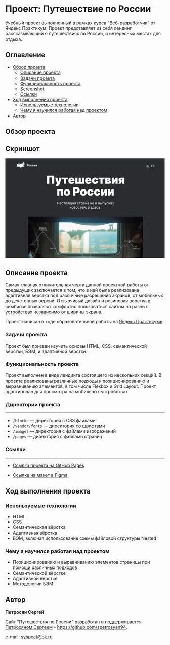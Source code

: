 # Проект: Путешествие по России

Учебный проект выполненный в рамках курса "Веб-разработчик" от Яндекс Практикум. Проект представляет из себя лендинг рассказывающий о путешествиях по России, и интересных местах для отдыха.

## Оглавление

- [Обзор проекта](#обзор-проекта)
  - [Описание проекта](#описание-проекта)
  - [Задачи проекта](#задачи-проекта)
  - [Функциональность проекта](#функциональность-проекта)
  - [Screenshot](#screenshot)
  - [Ссылки](#ссылки)
- [Ход выполнения проекта](#ход-выполнения-проекта)
  - [Используемые технологии](#используемые-технологии)
  - [Чему я научился работая над проектом](#чему-я-научился-работая-над-проектом)
- [Автор](#автор)

## Обзор проекта

## Скриншот

![Desktop screenshot](./screenshot/russian-travel-1.png)

## Описание проекта

Самая главная отличительная черта данной проектной работы от предыдущих заключается в том, что в ней была реализована адаптивная верстка под различные разрешения экранов, от мобильных до декстопных версий. Отзывчивый дизайн и резиновая верстка в симбиозе позволяют комфортно пользоваться сайтом на разных устройствах независимо от ширины экрана.

Проект написан в ходе образовательной работы на [Яндекс Практикуме](https://practicum.yandex.ru/).

### Задачи проекта

Проект был призван изучить основы HTML, CSS, семантической вёрстки, БЭМ, и адаптивной вёрстки.

### Функциональность проекта

Проект выполнен в виде лендинга состоящего из нескольких секций. В проекте реализованы различные подходы к позиционированию и выравниванию элементов, в том числе Flexbox и Grid Layout. Проект адаптирован для просмотра на мобильных устройствах.


### Директории проекта

------
- `/blocks` — директория с CSS файлами
- `/vendor/fonts` — директория со шрифтами
- `/images` — директория с файлами изображений
- `/pages` — директория с файлами страниц

### Ссылки

------
* [Ссылка проекта на GitHub Pages](https://spetrosyan94.github.io/russian-travel)

* [Ссылка на макет в Figma](https://www.figma.com/file/5S2WSbEFL6awjVWJ0NWL8Q/Sprint-3_-Russia-_-desktop-%2B-mobile?type=design&node-id=62863-634&mode=design&t=IcdpeStJP25rBsS5-0)


## Ход выполнения проекта

### Используемые технологии

- HTML
- CSS
- Семантическая вёрстка
- Адаптивная вёрстка
- БЭМ, включая использование схемы файловой структуры Nested

### Чему я научился работая над проектом

- Позиционированию и выравниванию элементов страницы при помощи различных подходов
- Семантической вёрстке
- Адаптивной вёрстке
- Методологии БЭМ

## Автор

**Петросян Сергей**

Сайт "Путешествия по России" разработан и поддерживается [Петросяном Сергеем](https://github.com/spetrosyan94) - https://github.com/spetrosyan94.

e-mail: [syspect@bk.ru](mailto:syspect@bk.ru)
